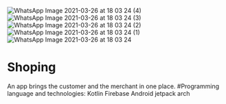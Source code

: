 ![WhatsApp Image 2021-03-26 at 18 03 24 (4)](https://user-images.githubusercontent.com/35189369/112660686-60fa0480-8e5e-11eb-825f-b95268d3caff.jpeg)
![WhatsApp Image 2021-03-26 at 18 03 24 (3)](https://user-images.githubusercontent.com/35189369/112660693-62c3c800-8e5e-11eb-9b46-35e84ba630d4.jpeg)
![WhatsApp Image 2021-03-26 at 18 03 24 (2)](https://user-images.githubusercontent.com/35189369/112660696-635c5e80-8e5e-11eb-869d-52045d93e62b.jpeg)
![WhatsApp Image 2021-03-26 at 18 03 24 (1)](https://user-images.githubusercontent.com/35189369/112660699-63f4f500-8e5e-11eb-9503-f24d36c96527.jpeg)
![WhatsApp Image 2021-03-26 at 18 03 24](https://user-images.githubusercontent.com/35189369/112660703-648d8b80-8e5e-11eb-874d-1c2decba139c.jpeg)

# Shoping

An app brings the customer and the 
merchant in one place.
#Programming language and technologies:
Kotlin
Firebase
Android jetpack arch





